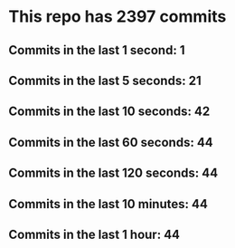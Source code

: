 # This repo has 2397 commits

## Commits in the last 1 second: 1
## Commits in the last 5 seconds: 21
## Commits in the last 10 seconds: 42
## Commits in the last 60 seconds: 44
## Commits in the last 120 seconds: 44
## Commits in the last 10 minutes: 44
## Commits in the last 1 hour: 44
